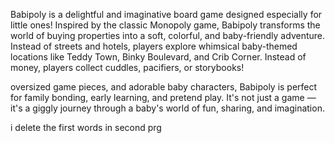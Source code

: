 Babipoly is a delightful and imaginative board game designed especially for little ones! Inspired by the classic Monopoly game, Babipoly transforms the world of buying properties into a soft, colorful, and baby-friendly adventure. Instead of streets and hotels, players explore whimsical baby-themed locations like Teddy Town, Binky Boulevard, and Crib Corner. Instead of money, players collect cuddles, pacifiers, or storybooks!

oversized game pieces, and adorable baby characters, Babipoly is perfect for family bonding, early learning, and pretend play. It's not just a game — it's a giggly journey through a baby's world of fun, sharing, and imagination.

i delete the first words in second prg
